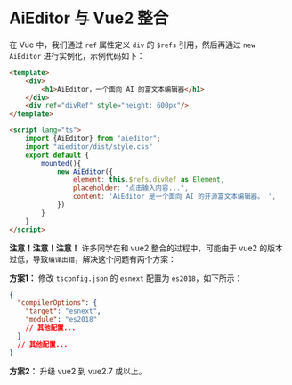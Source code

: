 # AiEditor 与 Vue2 整合


在 Vue 中，我们通过 `ref` 属性定义 `div` 的 `$refs` 引用，然后再通过 `new AiEditor` 进行实例化，示例代码如下：

```html
<template>
    <div>
        <h1>AiEditor，一个面向 AI 的富文本编辑器</h1>
    </div>
    <div ref="divRef" style="height: 600px"/>
</template>

<script lang="ts">
    import {AiEditor} from "aieditor";
    import "aieditor/dist/style.css"
    export default {
        mounted(){
            new AiEditor({
                element: this.$refs.divRef as Element,
                placeholder: "点击输入内容...",
                content: 'AiEditor 是一个面向 AI 的开源富文本编辑器。 ',
            })
        }
    }
</script>
```

**注意！注意！注意！** 许多同学在和 vue2 整合的过程中，可能由于 vue2 的版本过低，导致`编译出错`，解决这个问题有两个方案：

**方案1：** 修改 `tsconfig.json` 的 `esnext` 配置为 `es2018`，如下所示：

```json
{
  "compilerOptions": {
    "target": "esnext",
    "module": "es2018"
    // 其他配置...
  }
  // 其他配置...
}
```

**方案2：** 升级 vue2 到 vue2.7 或以上。